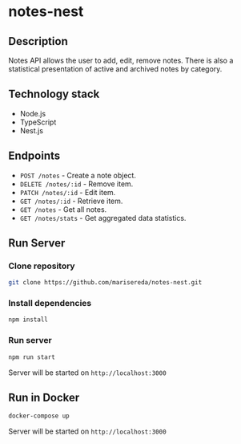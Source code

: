 # notes-nest

## Description

Notes API allows the user to add, edit, remove notes. There is also a statistical presentation of active and archived notes by category.

## Technology stack

- Node.js
- TypeScript
- Nest.js

## Endpoints

- `POST /notes` - Create a note object.
- `DELETE /notes/:id` - Remove item.
- `PATCH /notes/:id` - Edit item.
- `GET /notes/:id` - Retrieve item.
- `GET /notes` - Get all notes.
- `GET /notes/stats` - Get aggregated data statistics.

## Run Server

### Clone repository

```bash
git clone https://github.com/marisereda/notes-nest.git
```

### Install dependencies

```bash
npm install
```

### Run server

```bash
npm run start
```

Server will be started on `http://localhost:3000`

## Run in Docker

```bash
docker-compose up
```

Server will be started on `http://localhost:3000`
